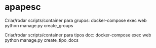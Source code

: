 # apapesc
Criar/rodar scripts/container para grupos:
docker-compose exec web python manage.py create_groups

Criar/rodar scripts/container para tipos doc:
docker-compose exec web python manage.py create_tipo_docs